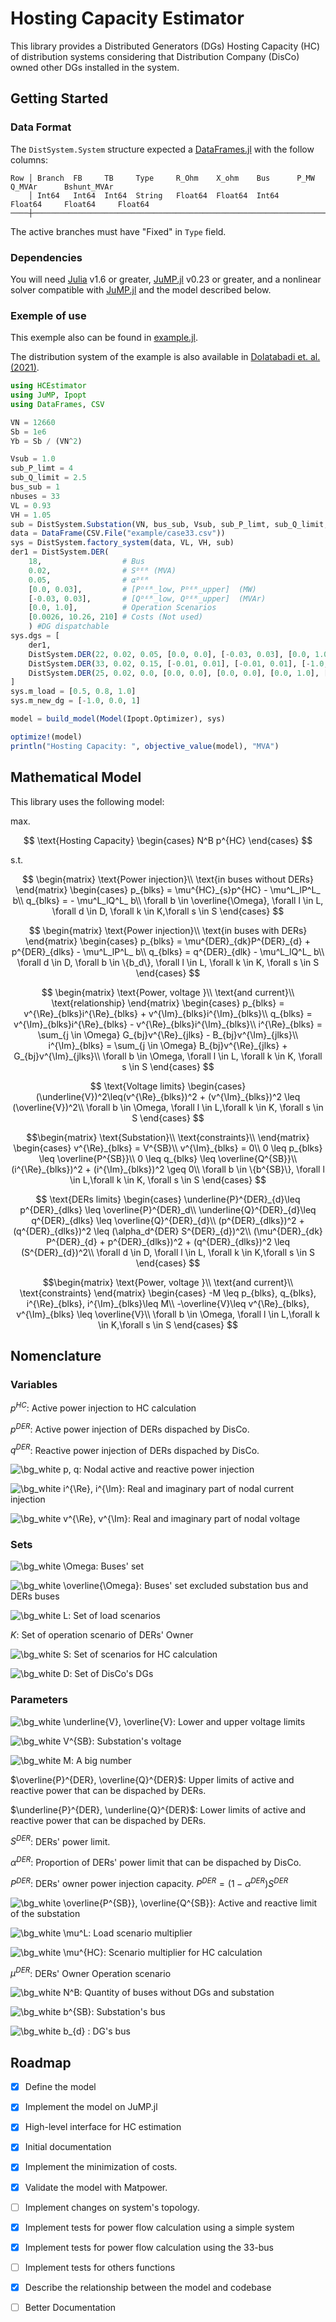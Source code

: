 <!-- INPUT FILE TO README FOR readme2tex! -->

# Hosting Capacity Estimator

This library provides a Distributed Generators (DGs) Hosting Capacity (HC) of distribution systems considering that Distribution Company (DisCo) owned other DGs installed in the system.

## Getting Started

### Data Format

The ```DistSystem.System``` structure expected a [DataFrames.jl](https://dataframes.juliadata.org/stable/) with the follow columns:
```
Row │ Branch  FB     TB     Type     R_Ohm    X_ohm    Bus      P_MW        Q_MVAr      Bshunt_MVAr
    │ Int64   Int64  Int64  String   Float64  Float64  Int64    Float64     Float64     Float64
────┼──────────────────────────────────────────────────────────────────────────────────────────────────
```
The active branches must have "Fixed" in ```Type``` field.

### Dependencies

You will need [Julia](https://julialang.org/) v1.6 or greater, [JuMP.jl](https://jump.dev/)  v0.23 or greater, and a nonlinear solver compatible with [JuMP.jl](https://jump.dev/) and the model described below.

### Exemple of use

This exemple also can be found in [example.jl](example/example.jl).

The distribution system of the example is also available in [Dolatabadi et. al. (2021)](https://ieeexplore.ieee.org/document/9258930).

```julia
using HCEstimator
using JuMP, Ipopt
using DataFrames, CSV

VN = 12660
Sb = 1e6
Yb = Sb / (VN^2)

Vsub = 1.0
sub_P_limt = 4
sub_Q_limit = 2.5
bus_sub = 1
nbuses = 33
VL = 0.93
VH = 1.05
sub = DistSystem.Substation(VN, bus_sub, Vsub, sub_P_limt, sub_Q_limit, [0.003, 12, 240])
data = DataFrame(CSV.File("example/case33.csv"))
sys = DistSystem.factory_system(data, VL, VH, sub)
der1 = DistSystem.DER(
    18,                  # Bus
    0.02,                # Sᴰᴱᴿ (MVA)
    0.05,                # αᴰᴱᴿ
    [0.0, 0.03],         # [Pᴰᴱᴿ_low, Pᴰᴱᴿ_upper]  (MW)
    [-0.03, 0.03],       # [Qᴰᴱᴿ_low, Qᴰᴱᴿ_upper]  (MVAr)
    [0.0, 1.0],          # Operation Scenarios
    [0.0026, 10.26, 210] # Costs (Not used) 
    ) #DG dispatchable
sys.dgs = [
    der1,
    DistSystem.DER(22, 0.02, 0.05, [0.0, 0.0], [-0.03, 0.03], [0.0, 1.0], [0.0026, 10.26, 210]), #DG non-active dispatchable
    DistSystem.DER(33, 0.02, 0.15, [-0.01, 0.01], [-0.01, 0.01], [-1.0, 0.0, 1.0], [0.0026, 10.26, 210]), #ESS
    DistSystem.DER(25, 0.02, 0.0, [0.0, 0.0], [0.0, 0.0], [0.0, 1.0], [0.0026, 10.26, 210]), #DG non-dispatchable
]
sys.m_load = [0.5, 0.8, 1.0]
sys.m_new_dg = [-1.0, 0.0, 1]

model = build_model(Model(Ipopt.Optimizer), sys)

optimize!(model)
println("Hosting Capacity: ", objective_value(model), "MVA")
```

## Mathematical Model

This library uses the following model:


$\text{max.        }$ 


$$
\text{Hosting Capacity}
\begin{cases}
N^B p^{HC}
\end{cases}
$$

 
$\text{s.t.        }$


$$
\begin{matrix}
\text{Power injection}\\
\text{in buses without DERs}
\end{matrix}
\begin{cases}
p_{blks} =  \mu^{HC}_{s}p^{HC} - \mu^L_lP^L_ b\\ 
q_{blks} = - \mu^L_lQ^L_ b\\
\forall b \in \overline{\Omega}, \forall l \in L, \forall d \in D, \forall k \in K,\forall s \in S
\end{cases}
$$

$$
\begin{matrix}
\text{Power injection}\\
\text{in buses with DERs}
\end{matrix}
\begin{cases}
p_{blks} = \mu^{DER}_{dk}P^{DER}_{d} + p^{DER}_{dlks} - \mu^L_lP^L_ b\\ 
q_{blks} = q^{DER}_{dlk} - \mu^L_lQ^L_ b\\
\forall d \in D, \forall b \in \{b_d\}, \forall l \in L,  \forall k \in K, \forall s \in S
\end{cases}
$$

$$
\begin{matrix}
\text{Power, voltage }\\
\text{and current}\\
\text{relationship}
\end{matrix}
\begin{cases}
p_{blks} = v^{\Re}_{blks}i^{\Re}_{blks} + v^{\Im}_{blks}i^{\Im}_{blks}\\ 
q_{blks} = v^{\Im}_{blks}i^{\Re}_{blks} - v^{\Re}_{blks}i^{\Im}_{blks}\\
i^{\Re}_{blks} = \sum_{j \in \Omega} G_{bj}v^{\Re}_{jlks} - B_{bj}v^{\Im}_{jlks}\\
i^{\Im}_{blks} = \sum_{j \in \Omega} B_{bj}v^{\Re}_{jlks} + G_{bj}v^{\Im}_{jlks}\\
\forall b \in \Omega, \forall l \in L, \forall k \in K, \forall s \in S
\end{cases}
$$


$$
\text{Voltage limits}
\begin{cases}
(\underline{V})^2\leq(v^{\Re}_{blks})^2 + (v^{\Im}_{blks})^2 \leq (\overline{V})^2\\
\forall b \in \Omega, \forall l \in L,\forall k \in K, \forall s \in S
\end{cases}
$$

$$\begin{matrix}
\text{Substation}\\
\text{constraints}\\
\end{matrix}
\begin{cases}
v^{\Re}_{blks} = V^{SB}\\
v^{\Im}_{blks} = 0\\
0 \leq p_{blks} \leq \overline{P^{SB}}\\
0 \leq q_{blks} \leq \overline{Q^{SB}}\\
(i^{\Re}_{blks})^2 + (i^{\Im}_{blks})^2 \geq 0\\
\forall b \in \{b^{SB}\}, \forall l \in L,\forall k \in K, \forall s \in S
\end{cases}
$$

$$
\text{DERs limits}
\begin{cases}
\underline{P}^{DER}_{d}\leq p^{DER}_{dlks} \leq \overline{P}^{DER}_d\\
\underline{Q}^{DER}_{d}\leq q^{DER}_{dlks} \leq \overline{Q}^{DER}_{d}\\
(p^{DER}_{dlks})^2 + (q^{DER}_{dlks})^2 \leq (\alpha_d^{DER} S^{DER}_{d})^2\\
(\mu^{DER}_{dk} P^{DER}_{d} + p^{DER}_{dlks})^2 + (q^{DER}_{dlks})^2 \leq (S^{DER}_{d})^2\\
\forall d \in D, \forall l \in L, \forall k \in K,\forall s \in S
\end{cases}
$$

$$\begin{matrix}
\text{Power, voltage }\\
\text{and current}\\
\text{constraints}
\end{matrix}
\begin{cases}
-M \leq p_{blks}, q_{blks}, i^{\Re}_{blks}, i^{\Im}_{blks}\leq M\\
-\overline{V}\leq v^{\Re}_{blks}, v^{\Im}_{blks} \leq \overline{V}\\
\forall b \in \Omega, \forall l \in L,\forall k \in K,\forall s \in S
\end{cases}
$$

<!-- $$
\text{Costs}
\begin{cases}
\large?
\end{cases}
$$ -->



## Nomenclature

### Variables

$p^{HC}$: Active power injection to HC calculation

$p^{DER}$: Active power injection of DERs dispached by DisCo.

$q^{DER}$: Reactive power injection of DERs dispached by DisCo.

<img src="https://latex.codecogs.com/svg.image?\bg_white&space;p,&space;q" title="\bg_white p, q" />: Nodal active and reactive power injection

<img src="https://latex.codecogs.com/svg.image?\bg_white&space;i^{\Re},&space;i^{\Im}" title="\bg_white i^{\Re}, i^{\Im}" />: Real and imaginary part of nodal current injection

<img src="https://latex.codecogs.com/svg.image?\bg_white&space;v^{\Re},&space;v^{\Im}" title="\bg_white v^{\Re}, v^{\Im}" />: Real and imaginary part of nodal voltage


### Sets

<img src="https://latex.codecogs.com/svg.image?\bg_white&space;\Omega" title="\bg_white \Omega" />: Buses' set

<img src="https://latex.codecogs.com/svg.image?\bg_white&space;\overline{\Omega}" title="\bg_white \overline{\Omega}" />: Buses' set excluded substation bus and DERs buses

<img src="https://latex.codecogs.com/svg.image?\bg_white&space;L" title="\bg_white L" />: Set of load scenarios

$K$: Set of operation scenario of DERs' Owner

<img src="https://latex.codecogs.com/svg.image?\bg_white&space;S" title="\bg_white S" />: Set of scenarios for HC calculation

<img src="https://latex.codecogs.com/svg.image?\bg_white&space;D" title="\bg_white D" />: Set of DisCo's DGs

### Parameters

<img src="https://latex.codecogs.com/svg.image?\bg_white&space;\underline{V},&space;\overline{V}" title="\bg_white \underline{V}, \overline{V}" />: Lower and upper voltage limits

<img src="https://latex.codecogs.com/svg.image?\bg_white&space;V^{SB}" title="\bg_white V^{SB}" />: Substation's voltage

<img src="https://latex.codecogs.com/svg.image?\bg_white&space;M" title="\bg_white M" />: A big number

$\overline{P}^{DER}, \overline{Q}^{DER}$: Upper limits of active and reactive power that can be dispached by DERs.

$\underline{P}^{DER}, \underline{Q}^{DER}$: Lower limits of active and reactive power that can be dispached by DERs.

$S^{DER}$: DERs' power limit.

$\alpha^{DER}$: Proportion of DERs' power limit that can be dispached by DisCo.

$P^{DER}$: DERs' owner power injection capacity. $P^{DER} = (1 - \alpha^{DER})S^{DER}$

<img src="https://latex.codecogs.com/svg.image?\bg_white&space;\overline{P^{SB}},&space;\overline{Q^{SB}}" title="\bg_white \overline{P^{SB}}, \overline{Q^{SB}}" />: Active and reactive limit of the substation

<img src="https://latex.codecogs.com/svg.image?\bg_white&space;\mu^L" title="\bg_white \mu^L" />: Load scenario multiplier

<img src="https://latex.codecogs.com/svg.image?\bg_white&space;\mu^{HC}" title="\bg_white \mu^{HC}" />: Scenario multiplier for HC calculation

$\mu^{DER}$: DERs' Owner Operation scenario

<img src="https://latex.codecogs.com/svg.image?\bg_white&space;N^B" title="\bg_white N^B" />: Quantity of buses without DGs and substation

<img src="https://latex.codecogs.com/svg.image?\bg_white&space;b^{SB}" title="\bg_white b^{SB}" />: Substation's bus

<img src="https://latex.codecogs.com/svg.image?\bg_white&space;b_{d}" title="\bg_white b_{d}" /> : DG's bus

## Roadmap

- [x] Define the model

- [x] Implement the model on JuMP.jl

- [x] High-level interface for HC estimation

- [x] Initial documentation

- [x] Implement the minimization of costs.

- [x] Validate the model with Matpower.

- [ ] Implement changes on system's topology.

- [x] Implement tests for power flow calculation using a simple system

- [x] Implement tests for power flow calculation using the 33-bus

- [ ] Implement tests for others functions

- [x] Describe the relationship between the model and codebase

- [ ] Better Documentation